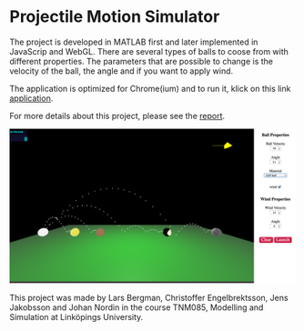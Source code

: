 # Projectile Motion Simulator

The project is developed in MATLAB first and later implemented in JavaScrip and WebGL.
There are several types of balls to coose from with different properties. The parameters that are possible to change is the velocity of the ball, the angle and if you want to apply wind.

The application is optimized for Chrome(ium) and to run it, klick on this link [application](https://cdn.rawgit.com/chren574/Projectile-Motion-Simulator/master/index.html).

For more details about this project, please see the [report](https://cdn.rawgit.com/chren574/Projectile-Motion-Simulator/master/Projekt_Rapport.pdf).


![GitHub Logo](/images/kastbana_v2.png)

This project was made by Lars Bergman, Christoffer Engelbrektsson, Jens Jakobsson and Johan Nordin in the course TNM085, Modelling and Simulation at Linköpings University. 
